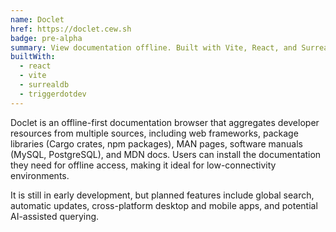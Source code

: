 ```yaml
---
name: Doclet
href: https://doclet.cew.sh
badge: pre-alpha
summary: View documentation offline. Built with Vite, React, and SurrealDB.
builtWith: 
  - react
  - vite
  - surrealdb
  - triggerdotdev
---
```


Doclet is an offline-first documentation browser that aggregates developer resources from multiple sources, including web frameworks, package libraries (Cargo crates, npm packages), MAN pages, software manuals (MySQL, PostgreSQL), and MDN docs. Users can install the documentation they need for offline access, making it ideal for low-connectivity environments.

It is still in early development, but planned features include global search, automatic updates, cross-platform desktop and mobile apps, and potential AI-assisted querying.